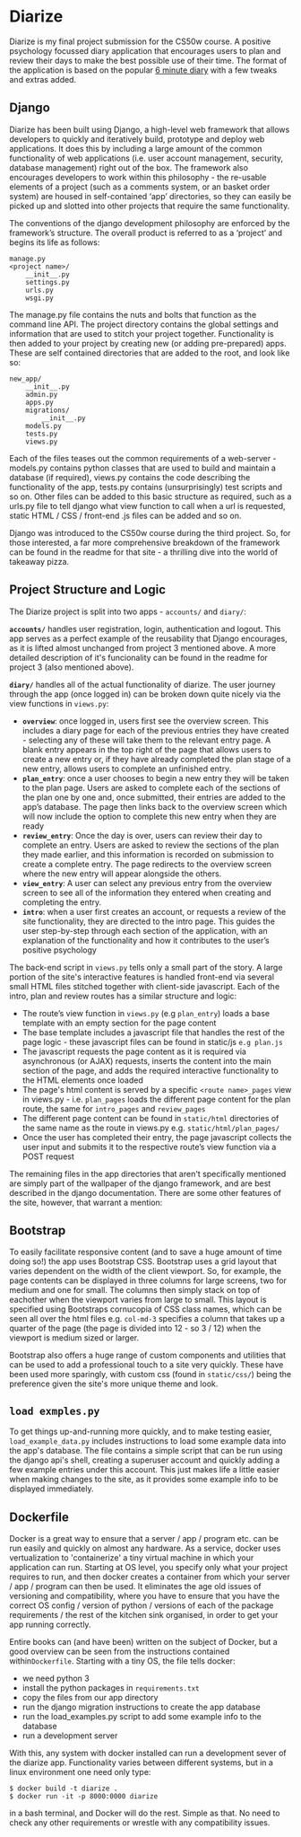# Diarize
Diarize is my final project submission for the CS50w course. A positive psychology focussed diary application that encourages users to plan and review their days to make the best possible use of their time. The format of the application is based on the popular <a href="https://createurbestself.com">6 minute diary</a> with a few tweaks and extras added.

## Django
Diarize has been built using Django, a high-level web framework that allows developers to quickly and iteratively build, prototype and deploy web applications. It does this by including a large amount of the common functionality of web applications (i.e. user account management, security, database management) right out of the box. The framework also encourages developers to work within this philosophy - the re-usable elements of a project (such as a comments system, or an basket order system) are housed in self-contained ‘app’ directories, so they can easily be picked up and slotted into other projects that require the same functionality. 

The conventions of the django development philosophy are enforced by the framework’s structure. The overall product is referred to as a ‘project’ and begins its life as follows:

```
manage.py
<project name>/
	__init__.py
	settings.py
	urls.py
	wsgi.py
```

The manage.py file contains the nuts and bolts that function as the command line API. The project directory contains the global settings and information that are used to stitch your project together. Functionality is then added to your project by creating new (or adding pre-prepared) apps. These are self contained directories that are added to the root, and look like so:

```
new_app/
	__init__.py
	admin.py
	apps.py
	migrations/
		__init__.py
	models.py
	tests.py
	views.py
```

Each of the files teases out the common requirements of a web-server - models.py contains python classes that are used to build and maintain a database (if required), views.py contains the code describing the functionality of the app, tests.py contains (unsurprisingly) test scripts and so on. Other files can be added to this basic structure as required, such as a urls.py file to tell django what view function to call when a url is requested, static HTML / CSS / front-end .js files can be added and so on.

Django was introduced to the CS50w course during the third project. So, for those interested, a far more comprehensive breakdown of the framework can be found in the readme for that site - a thrilling dive into the world of takeaway pizza.

## Project Structure and Logic

The Diarize project is split into two apps - `accounts/` and `diary/`:

**`accounts/`** handles user registration, login, authentication and logout. This app serves as a perfect example of the reusability that Django encourages, as it is lifted almost unchanged from project 3 mentioned above. A more detailed description of it's funcionality can be found in the readme for project 3 (also mentioned above).

**`diary/`** handles all of the actual functionality of diarize. The user journey through the app (once logged in) can be broken down quite nicely via the view functions in `views.py`:

* **`overview`**: once logged in, users first see the overview screen. This includes a diary page for each of the previous entries they have created - selecting any of these will take them to the relevant entry page. A blank entry appears in the top right of the page that allows users to create a new entry or, if they have already completed the plan stage of a new entry, allows users to complete an unfinished entry.
* **`plan_entry`**: once a user chooses to begin a new entry they will be taken to the plan page. Users are asked to complete each of the sections of the plan one by one and, once submitted, their entries are added to the app’s database. The page then links back to the overview screen which will now include the option to complete this new entry when they are ready
* **`review_entry`**: Once the day is over, users can review their day to complete an entry. Users are asked to review the sections of the plan they made earlier, and this information is recorded on submission to create a complete entry. The page redirects to the overview screen where the new entry will appear alongside the others.
* **`view_entry`**: A user can select any previous entry from the overview screen to see all of the information they entered when creating and completing the entry. 
* **`intro`**: when a user first creates an account, or requests a review of the site functionality, they are directed to the intro page. This guides the user step-by-step through each section of the application, with an explanation of the functionality and how it contributes to the user’s positive psychology

The back-end script in `views.py` tells only a small part of the story. A large portion of the site's interactive features is handled front-end via several small HTML files stitched together with client-side javascript. Each of the intro, plan and review routes has a similar structure and logic:
* The route’s view function in `views.py` (e.g `plan_entry`) loads a base template with an empty section for the page content
* The base template includes a javascript file that handles the rest of the page logic - these javascript files can be found in static/js `e.g plan.js`
* The javascript requests the page content as it is required via asynchronous (or AJAX) requests, inserts the content into the main section of the page, and adds the required interactive functionality to the HTML elements once loaded
* The page's html content is served by a specific `<route name>_pages` view in views.py - i.e. `plan_pages` loads the different page content for the plan route, the same for `intro_pages` and `review_pages`
* The different page content can be found in `static/html` directories of the same name as the route in views.py e.g. `static/html/plan_pages/`
* Once the user has completed their entry, the page javascript collects the user input and submits it to the respective route’s view function via a POST request

The remaining files in the app directories that aren't specifically mentioned are simply part of the wallpaper of the django framework, and are best described in the django documentation. There are some other features of the site, however, that warrant a mention:

## Bootstrap

To easily facilitate responsive content (and to save a huge amount of time doing so!) the app uses Bootstrap CSS. Bootstrap uses a grid layout that varies dependent on the width of the client viewport. So, for example, the page contents can be displayed in three columns for large screens, two for medium and one for small. The columns then simply stack on top of eachother when the viewport varies from large to small. This layout is specified using Bootstraps cornucopia of CSS class names, which can be seen all over the html files e.g. `col-md-3` specifies a column that takes up a quarter of the page (the page is divided into 12 - so 3 / 12) when the viewport is medium sized or larger.

Bootstrap also offers a huge range of custom components and utilities that can be used to add a professional touch to a site very quickly. These have been used more sparingly, with custom css (found in `static/css/`) being the preference given the site's more unique theme and look. 

## `load exmples.py`

To get things up-and-running more quickly, and to make testing easier, `load_example_data.py` includes instructions to load some example data into the app's database. The file contains a simple script that can be run using the django api's shell, creating a superuser account and quickly adding a few example entries under this account. This just makes life a little easier when making changes to the site, as it provides some example info to be displayed immediately.

## Dockerfile

Docker is a great way to ensure that a server / app / program etc. can be run easily and quickly on almost any hardware. As a service, docker uses vertualization to 'containerize' a tiny virtual machine in which your application can run. Starting at OS level, you specify only what your project requires to run, and then docker creates a container from which your server / app / program can then be used. It eliminates the age old issues of versioning and compatibility, where you have to ensure that you have the correct OS config / version of python / versions of each of the package requirements / the rest of the kitchen sink organised, in order to get your app running correctly.


Entire books can (and have been) written on the subject of Docker, but a good overview can be seen from the instructions contained within`Dockerfile`. Starting with a tiny OS, the file tells docker:

* we need python 3
* install the python packages in `requirements.txt`
* copy the files from our app directory
* run the django migration instructions to create the app database
* run the load_examples.py script to add some example info to the database
* run a development server

With this, any system with docker installed can run a development sever of the diarize app. Functionality varies between different systems, but in a linux environment one need only type:
 
 ```
$ docker build -t diarize .
$ docker run -it -p 8000:0000 diarize
 ```
 in a bash terminal, and Docker will do the rest. Simple as that. No need to check any other requirements or wrestle with any compatibility issues.
